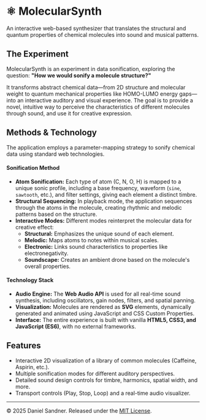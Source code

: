 # ⚛️ MolecularSynth

An interactive web-based synthesizer that translates the structural and quantum properties of chemical molecules into sound and musical patterns.



## The Experiment

MolecularSynth is an experiment in data sonification, exploring the question: **"How we would sonify a molecule structure?"**

It transforms abstract chemical data—from 2D structure and molecular weight to quantum mechanical properties like HOMO-LUMO energy gaps—into an interactive auditory and visual experience. The goal is to provide a novel, intuitive way to perceive the characteristics of different molecules through sound, and use it for creative expression.

## Methods & Technology

The application employs a parameter-mapping strategy to sonify chemical data using standard web technologies.

#### Sonification Method
*   **Atom Sonification:** Each type of atom (C, N, O, H) is mapped to a unique sonic profile, including a base frequency, waveform (`sine`, `sawtooth`, etc.), and filter settings, giving each element a distinct timbre.
*   **Structural Sequencing:** In playback mode, the application sequences through the atoms in the molecule, creating rhythmic and melodic patterns based on the structure.
*   **Interactive Modes:** Different modes reinterpret the molecular data for creative effect:
    *   **Structural:** Emphasizes the unique sound of each element.
    *   **Melodic:** Maps atoms to notes within musical scales.
    *   **Electronic:** Links sound characteristics to properties like electronegativity.
    *   **Soundscape:** Creates an ambient drone based on the molecule's overall properties.

#### Technology Stack
*   **Audio Engine:** The **Web Audio API** is used for all real-time sound synthesis, including oscillators, gain nodes, filters, and spatial panning.
*   **Visualization:** Molecules are rendered as **SVG** elements, dynamically generated and animated using JavaScript and CSS Custom Properties.
*   **Interface:** The entire experience is built with vanilla **HTML5, CSS3, and JavaScript (ES6)**, with no external frameworks.

## Features
*   Interactive 2D visualization of a library of common molecules (Caffeine, Aspirin, etc.).
*   Multiple sonification modes for different auditory perspectives.
*   Detailed sound design controls for timbre, harmonics, spatial width, and more.
*   Transport controls (Play, Stop, Loop) and a real-time audio visualizer.

---

© 2025 Daniel Sandner. Released under the [MIT License](https://opensource.org/licenses/MIT).